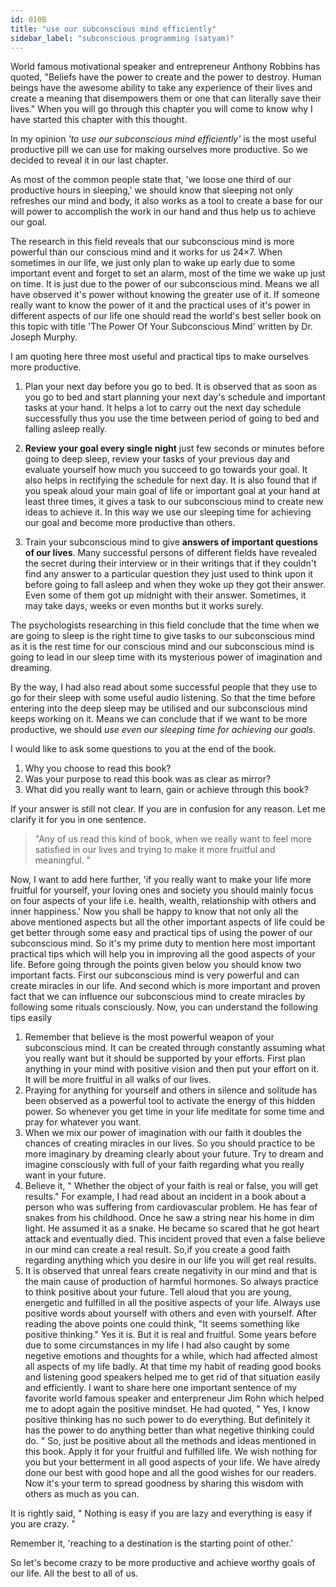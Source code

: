 ```yaml
---
id: 010B
title: "use our subconscious mind efficiently"
sidebar_label: "subconscious programming (satyam)"
---
```


World famous motivational speaker and entrepreneur Anthony Robbins has quoted, "Beliefs have the power to create and the power to destroy. Human beings have the awesome ability to take any experience of their lives and create a meaning that disempowers them or one that can literally save their lives."
When you will go through this chapter you will come to know why I have started this chapter with this thought.

In my opinion _'to use our subconscious mind efficiently'_ is the most useful productive pill we can use for making ourselves more productive. So we decided to reveal it in our last chapter.

As most of the common people state that, 'we loose one third of our productive hours in sleeping,' we should know that sleeping not only refreshes our mind and body, it also works as a tool to create a base for our will power to accomplish the work in our hand and thus help us to achieve our goal.

The research in this field reveals that our subconscious mind is more powerful than our conscious mind and it works for us 24×7. When sometimes in our life, we just only plan to wake up early due to some important event and forget to set an alarm, most of the time we wake up just on time. It is just due to the power of our subconscious mind. Means we all have observed it's power without knowing the greater use of it. If someone really want to know the power of it and the practical uses of it's power in different aspects of our life one should read the world's best seller book on this topic with title 'The Power Of Your Subconscious Mind' written by Dr. Joseph Murphy.

I am quoting here three most useful and practical tips to make ourselves more productive.

1. Plan your next day before you go to bed. It is observed that as soon as you go to bed and start planning your next day's schedule and important tasks at your hand. It helps a lot to carry out the next day schedule successfully thus you use the time between period of going to bed and falling asleep really.

1. **Review your goal every single night** just few seconds or minutes before going to deep sleep, review your tasks of your previous day and evaluate yourself how much you succeed to go towards your goal. It also helps in rectifying the schedule for next day. It is also found that if you speak aloud your main goal of life or important goal at your hand at least three times, it gives a task to our subconscious mind to create new ideas to achieve it. In this way we use our sleeping time for achieving our goal and become more productive than others.

1. Train your subconscious mind to give **answers of important questions of our lives**. Many successful persons of different fields have revealed the secret during their interview or in their writings that if they couldn't find any answer to a particular question they just used to think upon it before going to fall asleep and when they woke up they got their answer. Even some of them got up midnight with their answer. Sometimes, it may take days, weeks or even months but it works surely.

The psychologists researching in this field conclude that the time when we are going to sleep is the right time to give tasks to our subconscious mind as it is the rest time for our conscious mind and our subconscious mind is going to lead in our sleep time with its mysterious power of imagination and dreaming.

By the way, I had also read about some successful people that they use to go for their sleep with some useful audio listening. So that the time before entering into the deep sleep may be utilised and our subconscious mind keeps working on it. Means we can conclude that if we want to be more productive, we should _use even our sleeping time for achieving our goals_.

I would like to ask some questions to you at the end of the book.

1. Why you choose to read this book?
1. Was your purpose to read this book was as clear as mirror?
1. What did you really want to learn, gain or achieve through this book?

If your answer is still not clear. If you are in confusion for any reason. Let me clarify it for you in one sentence.

> "Any of us read this kind of book, when we really want to feel more satisfied in our lives and trying to make it more fruitful and meaningful. "

Now, I want to add here further, 'if you really want to make your life more fruitful for yourself, your loving ones and society you should mainly focus on four aspects of your life i.e. health, wealth, relationship with others and inner happiness.' Now you shall be happy to know that not only all the above mentioned aspects but all the other important aspects of life could be get better through some easy and practical tips of using the power of our subconscious mind. So it's my prime duty to mention here most important practical tips which will help you in improving all the good aspects of your life. Before going through the points given below you should know two important facts. First our subconscious mind is very powerful and can create miracles in our life. And second which is more important and proven fact that we can influence our subconscious mind to create miracles by following some rituals consciously. Now, you can understand the following tips easily

1.  Remember that believe is the most powerful weapon of your subconscious mind. It can be created through constantly assuming what you really want but it should be supported by your efforts. First plan anything in your mind with positive vision and then put your effort on it. It will be more fruitful in all walks of our lives.
1.  Praying for anything for yourself and others in silence and solitude has been observed as a powerful tool to activate the energy of this hidden power. So whenever you get time in your life meditate for some time and pray for whatever you want.
1.  When we mix our power of imagination with our faith it doubles the chances of creating miracles in our lives. So you should practice to be more imaginary by dreaming clearly about your future. Try to dream and imagine consciously with full of your faith regarding what you really want in your future.
1.  Believe it, " Whether the object of your faith is real or false, you will get results." For example, I had read about an incident in a book about a person who was suffering from cardiovascular problem. He has fear of snakes from his childhood. Once he saw a string near his home in dim light. He assumed it as a snake. He became so scared that he got heart attack and eventually died. This incident proved that even a false believe in our mind can create a real result. So,if you create a good faith regarding anything which you desire in our life you will get real results.
1.  It is observed that unreal fears create negativity in our mind and that is the main cause of production of harmful hormones. So always practice to think positive about your future. Tell aloud that you are young, energetic and fulfilled in all the positive aspects of your life. Always use positive words about yourself with others and even with yourself.
    After reading the above points one could think, "It seems something like positive thinking." Yes it is. But it is real and fruitful. Some years before due to some circumstances in my life I had also caught by some negetive emotions and thoughts for a while, which had affected almost all aspects of my life badly. At that time my habit of reading good books and listening good speakers helped me to get rid of that situation easily and efficiently. I want to share here one important sentence of my favorite world famous speaker and enterpreneur Jim Rohn which helped me to adopt again the positive mindset. He had quoted, " Yes, I know positive thinking has no such power to do everything. But definitely it has the power to do anything better than what negetive thinking could do. "
    So, just be positive about all the methods and ideas mentioned in this book. Apply it for your fruitful and fulfilled life. We wish nothing for you but your betterment in all good aspects of your life. We have alredy done our best with good hope and all the good wishes for our readers. Now it's your term to spread goodness by sharing this wisdom with others as much as you can.

It is rightly said, " Nothing is easy if you are lazy and everything is easy if you are crazy. "

Remember it, 'reaching to a destination is the starting point of other.'

So let's become crazy to be more productive and achieve worthy goals of our life. All the best to all of us.
